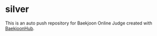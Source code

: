 # silver
This is an auto push repository for Baekjoon Online Judge created with [BaekjoonHub](https://github.com/BaekjoonHub/BaekjoonHub).
